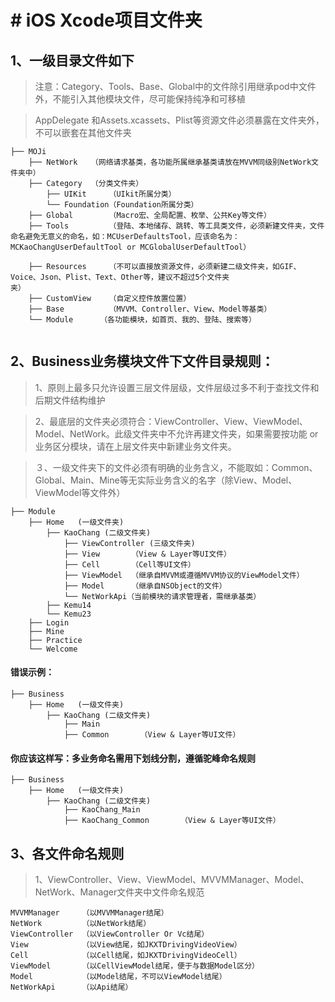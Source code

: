 # # iOS Xcode项目文件夹

## 1、一级目录文件如下
> 注意：Category、Tools、Base、Global中的文件除引用继承pod中文件外，不能引入其他模块文件，尽可能保持纯净和可移植

> AppDelegate 和Assets.xcassets、Plist等资源文件必须暴露在文件夹外，不可以嵌套在其他文件夹
```
├── MOJi
    ├── NetWork   （网络请求基类，各功能所属继承基类请放在MVVM同级别NetWork文件夹中）
    ├── Category  （分类文件夹）
        ├── UIKit     （UIkit所属分类）
        └── Foundation（Foundation所属分类）
    ├── Global        （Macro宏、全局配置、枚举、公共Key等文件）
    ├── Tools         （登陆、本地储存、跳转、等工具类文件，必须新建文件夹，文件命名避免无意义的命名，如：MCUserDefaultsTool，应该命名为：MCKaoChangUserDefaultTool or MCGlobalUserDefaultTool）
    
    ├── Resources     （不可以直接放资源文件，必须新建二级文件夹，如GIF、Voice、Json、Plist、Text、Other等，建议不超过5个文件夹                                                  夹）
    ├── CustomView    （自定义控件放置位置）
    ├── Base          （MVVM、Controller、View、Model等基类）
    └── Module      （各功能模块，如首页、我的、登陆、搜索等）
  
```


## 2、Business业务模块文件下文件目录规则：
> 1、原则上最多只允许设置三层文件层级，文件层级过多不利于查找文件和后期文件结构维护

> 2、最底层的文件夹必须符合：ViewController、View、ViewModel、Model、NetWork。此级文件夹中不允许再建文件夹，如果需要按功能 or 业务区分模块，请在上层文件夹中新建业务文件夹。

> ３、一级文件夹下的文件必须有明确的业务含义，不能取如：Common、Global、Main、Mine等无实际业务含义的名字（除View、Model、ViewModel等文件外）
```
├── Module
    ├── Home   (一级文件夹)
        ├── KaoChang (二级文件夹)
            ├── ViewController (三级文件夹)
            ├── View       （View & Layer等UI文件）
            ├── Cell       （Cell等UI文件）
            ├── ViewModel  （继承自MVVM或遵循MVVM协议的ViewModel文件）
            ├── Model      （继承自NSObject的文件）
            └── NetWorkApi（当前模块的请求管理者，需继承基类）
        ├── Kemu14
        └── Kemu23
    ├── Login
    ├── Mine
    ├── Practice
    └── Welcome 
```
#### 错误示例：

```
├── Business
    ├── Home   (一级文件夹)
        ├── KaoChang (二级文件夹)
            ├── Main
            ├── Common       （View & Layer等UI文件）
```
#### 你应该这样写：多业务命名需用下划线分割，遵循驼峰命名规则

```
├── Business
    ├── Home   (一级文件夹)
        ├── KaoChang (二级文件夹)
            ├── KaoChang_Main
            ├── KaoChang_Common       （View & Layer等UI文件）
```
## 3、各文件命名规则
> 1、ViewController、View、ViewModel、MVVMManager、Model、NetWork、Manager文件夹中文件命名规范

```
MVVMManager     （以MVVMManager结尾）
NetWork         （以NetWork结尾）
ViewController  （以ViewController Or Vc结尾）
View            （以View结尾，如JKXTDrivingVideoView）
Cell            （以Cell结尾，如JKXTDrivingVideoCell）
ViewModel       （以CellViewModel结尾，便于与数据Model区分）
Model           （以Model结尾，不可以ViewModel结尾）
NetWorkApi      （以Api结尾）
```
